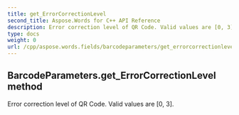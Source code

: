 ```yaml
---
title: get_ErrorCorrectionLevel
second_title: Aspose.Words for C++ API Reference
description: Error correction level of QR Code. Valid values are [0, 3]. 
type: docs
weight: 0
url: /cpp/aspose.words.fields/barcodeparameters/get_errorcorrectionlevel/
---
```

## BarcodeParameters.get_ErrorCorrectionLevel method


Error correction level of QR Code. Valid values are [0, 3].

